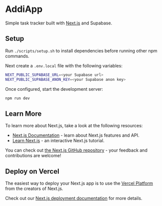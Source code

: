 # AddiApp

Simple task tracker built with [Next.js](https://nextjs.org) and Supabase.

## Setup

Run `./scripts/setup.sh` to install dependencies before running other npm commands.

Next create a `.env.local` file with the following variables:

```bash
NEXT_PUBLIC_SUPABASE_URL=<your Supabase url>
NEXT_PUBLIC_SUPABASE_ANON_KEY=<your Supabase anon key>
```

Once configured, start the development server:

```bash
npm run dev
```

## Learn More

To learn more about Next.js, take a look at the following resources:

- [Next.js Documentation](https://nextjs.org/docs) - learn about Next.js features and API.
- [Learn Next.js](https://nextjs.org/learn) - an interactive Next.js tutorial.

You can check out [the Next.js GitHub repository](https://github.com/vercel/next.js) - your feedback and contributions are welcome!

## Deploy on Vercel

The easiest way to deploy your Next.js app is to use the [Vercel Platform](https://vercel.com/new?utm_medium=default-template&filter=next.js&utm_source=create-next-app&utm_campaign=create-next-app-readme) from the creators of Next.js.

Check out our [Next.js deployment documentation](https://nextjs.org/docs/app/building-your-application/deploying) for more details.

